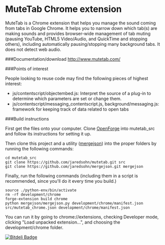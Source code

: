 MuteTab Chrome extension
=======

MuteTab is a Chrome extension that helps you manage the sound coming from tabs in Google Chrome. It helps you to narrow down which tab(s) are making sounds and provides browser-wide management of tab muting (pausing YouTube, HTML5 Video/Audio, and QuickTime and stopping others), including automatically pausing/stopping many background tabs.  It does not detect web audio.

###Documentation/download
http://www.mutetab.com/

###Points of interest

People looking to reuse code may find the following pieces of highest interest:

* js/contentscript/objectembed.js: Interpret the source of a plug-in to determine which parameters are set or change them.
* js/contentscript/messaging_contentscript.js, background/messaging.js: framework for keeping track of data related to open tabs

###Build instructions

First get the files onto your computer.  Clone [OpenForge](https://github.com/trigger-corp/browser-extensions) into mutetab_src and follow its instructions for setting it up.

Then clone this project and a utility ([mergejson](https://github.com/jaredsohn/mergejson)) into the proper folders by running the following commands:

```
cd mutetab_src
git clone https://github.com/jaredsohn/mutetab.git src
git clone https://github.com/jaredsohn/mergejson.git mergejson
```

Finally, run the following commands (including them in a script is recommended, since you'll do it every time you build.)

```
source ./python-env/bin/activate
rm -rf development/chrome
forge-extension build chrome
python mergejson/mergejson.py development/chrome/manifest.json src/mutetab_chrome.json development/chrome/manifest.json
```

You can run it by going to chrome://extensions, checking Developer mode, clicking "Load unpacked extension...", and choosing the development/chrome folder.


[![Bitdeli Badge](https://d2weczhvl823v0.cloudfront.net/jaredsohn/mutetab/trend.png)](https://bitdeli.com/free "Bitdeli Badge")

